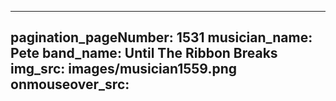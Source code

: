 ------
pagination_pageNumber: 1531
musician_name: Pete
band_name: Until The Ribbon Breaks
img_src: images/musician1559.png
onmouseover_src: 
------